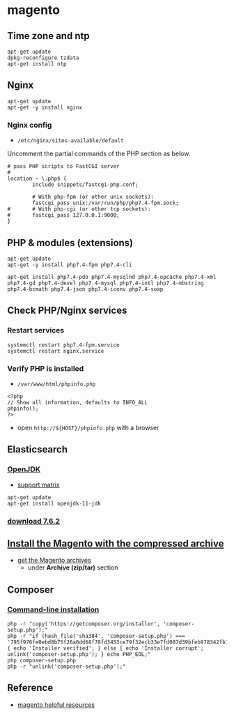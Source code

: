 # magento

## Time zone and ntp
```
apt-get update
dpkg-reconfigure tzdata
apt-get install ntp
```

## Nginx
```
apt-get update
apt-get -y install nginx
```

### Nginx config
* `/etc/nginx/sites-available/default`

Uncomment the partial commands of the PHP section as below.

```
# pass PHP scripts to FastCGI server                                                                       
#                                                                                                          
location ~ \.php$ {                                                                                        
        include snippets/fastcgi-php.conf;                                                                 

        # With php-fpm (or other unix sockets):                                                            
        fastcgi_pass unix:/var/run/php/php7.4-fpm.sock;                                                    
#       # With php-cgi (or other tcp sockets):                                                             
#       fastcgi_pass 127.0.0.1:9000;                                                                       
}   
```

## PHP & modules (extensions)
```
apt-get update
apt-get -y install php7.4-fpm php7.4-cli
```

```
apt-get install php7.4-pdo php7.4-mysqlnd php7.4-opcache php7.4-xml php7.4-gd php7.4-devel php7.4-mysql php7.4-intl php7.4-mbstring php7.4-bcmath php7.4-json php7.4-iconv php7.4-soap
```

## Check PHP/Nginx services
### Restart services
```
systemctl restart php7.4-fpm.service
systemctl restart nginx.service 
```

### Verify PHP is installed
* `/var/www/html/phpinfo.php`
```
<?php
// Show all information, defaults to INFO_ALL
phpinfo();
?>
```

* open `http://${HOST}/phpinfo.php` with a browser 

## Elasticsearch
### [OpenJDK](https://openjdk.java.net/)
* [support matrix](https://www.elastic.co/support/matrix#matrix_jvm)
```
apt-get update
apt-get install openjdk-11-jdk
```

### [download 7.6.2](https://www.elastic.co/downloads/past-releases/elasticsearch-7-6-2)


## [Install the Magento with the compressed archive](https://devdocs.magento.com/guides/v2.4/install-gde/prereq/zip_install.html)
* [get the Magento archives](https://magento.com/tech-resources/download)
  * under **Archive (zip/tar)** section


## Composer 
### [Command-line installation](https://getcomposer.org/download/)
```
php -r "copy('https://getcomposer.org/installer', 'composer-setup.php');"
php -r "if (hash_file('sha384', 'composer-setup.php') === '795f976fe0ebd8b75f26a6dd68f78fd3453ce79f32ecb33e7fd087d39bfeb978342fb73ac986cd4f54edd0dc902601dc') { echo 'Installer verified'; } else { echo 'Installer corrupt'; unlink('composer-setup.php'); } echo PHP_EOL;"
php composer-setup.php
php -r "unlink('composer-setup.php');"
```


## Reference
* [magento helpful resources](https://devdocs.magento.com/guides/v2.4/install-gde/install-resources-parent.html)
